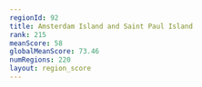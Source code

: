 ```yaml
---
regionId: 92
title: Amsterdam Island and Saint Paul Island
rank: 215
meanScore: 58
globalMeanScore: 73.46
numRegions: 220
layout: region_score
---
```

